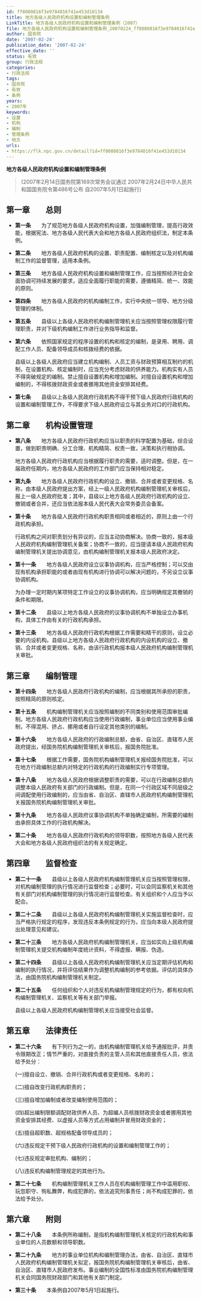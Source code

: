 ```yaml
---
id: ff8080816f3e9784016f41e453d10134
title: 地方各级人民政府机构设置和编制管理条例
LinkTitle: 地方各级人民政府机构设置和编制管理条例（2007）
file: 地方各级人民政府机构设置和编制管理条例_20070224_ff8080816f3e9784016f41e453d10134.docx
author: 国务院
date: '2007-02-24'
publication_date: '2007-02-24'
effective_date: ''
status: 有效
group: 行政法规
categories:
- 行政法规
tags:
- 国务院
- 有效
- 条例
years:
- 2007年
keywords:
- 设置
- 机构
- 编制
- 管理条例
- 地方
urls:
- https://flk.npc.gov.cn/detail?id=ff8080816f3e9784016f41e453d10134
---
```


**地方各级人民政府机构设置和编制管理条例**

> (2007年2月14日国务院第169次常务会议通过 2007年2月24日中华人民共和国国务院令第486号公布 自2007年5月1日起施行)

## 第一章　　总则

- **第一条**　　为了规范地方各级人民政府机构设置，加强编制管理，提高行政效能，根据宪法、地方各级人民代表大会和地方各级人民政府组织法，制定本条例。

- **第二条**　　地方各级人民政府机构的设置、职责配置、编制核定以及对机构编制工作的监督管理，适用本条例。

- **第三条**　　地方各级人民政府机构设置和编制管理工作，应当按照经济社会全面协调可持续发展的要求，适应全面履行职能的需要，遵循精简、统一、效能的原则。

- **第四条**　　地方各级人民政府的机构编制工作，实行中央统一领导、地方分级管理的体制。

- **第五条**　　县级以上各级人民政府机构编制管理机关应当按照管理权限履行管理职责，并对下级机构编制工作进行业务指导和监督。

- **第六条**　　依照国家规定的程序设置的机构和核定的编制，是录用、聘用、调配工作人员、配备领导成员和核拨经费的依据。

  县级以上各级人民政府应当建立机构编制、人员工资与财政预算相互制约的机制，在设置机构、核定编制时，应当充分考虑财政的供养能力。机构实有人员不得突破规定的编制。禁止擅自设置机构和增加编制。对擅自设置机构和增加编制的，不得核拨财政资金或者挪用其他资金安排其经费。

- **第七条**　　县级以上各级人民政府行政机构不得干预下级人民政府行政机构的设置和编制管理工作，不得要求下级人民政府设立与其业务对口的行政机构。

## 第二章　　机构设置管理

- **第八条**　　地方各级人民政府行政机构应当以职责的科学配置为基础，综合设置，做到职责明确、分工合理、机构精简、权责一致，决策和执行相协调。

  地方各级人民政府行政机构应当根据履行职责的需要，适时调整。但是，在一届政府任期内，地方各级人民政府的工作部门应当保持相对稳定。

- **第九条**　　地方各级人民政府行政机构的设立、撤销、合并或者变更规格、名称，由本级人民政府提出方案，经上一级人民政府机构编制管理机关审核后，报上一级人民政府批准；其中，县级以上地方各级人民政府行政机构的设立、撤销或者合并，还应当依法报本级人民代表大会常务委员会备案。

- **第十条**　　地方各级人民政府行政机构职责相同或者相近的，原则上由一个行政机构承担。

  行政机构之间对职责划分有异议的，应当主动协商解决。协商一致的，报本级人民政府机构编制管理机关备案；协商不一致的，应当提请本级人民政府机构编制管理机关提出协调意见，由机构编制管理机关报本级人民政府决定。

- **第十一条**　　地方各级人民政府设立议事协调机构，应当严格控制；可以交由现有机构承担职能的或者由现有机构进行协调可以解决问题的，不另设立议事协调机构。

  为办理一定时期内某项特定工作设立的议事协调机构，应当明确规定其撤销的条件和期限。

- **第十二条**　　县级以上地方各级人民政府的议事协调机构不单独设立办事机构，具体工作由有关的行政机构承担。

- **第十三条**　　地方各级人民政府行政机构根据工作需要和精干的原则，设立必要的内设机构。县级以上地方各级人民政府行政机构的内设机构的设立、撤销、合并或者变更规格、名称，由该行政机构报本级人民政府机构编制管理机关审批。

## 第三章　　编制管理

- **第十四条**　　地方各级人民政府行政机构的编制，应当根据其所承担的职责，按照精简的原则核定。

- **第十五条**　　机构编制管理机关应当按照编制的不同类别和使用范围审批编制。地方各级人民政府行政机构应当使用行政编制，事业单位应当使用事业编制，不得混用、挤占、挪用或者自行设定其他类别的编制。

- **第十六条**　　地方各级人民政府的行政编制总额，由省、自治区、直辖市人民政府提出，经国务院机构编制管理机关审核后，报国务院批准。

- **第十七条**　　根据工作需要，国务院机构编制管理机关报经国务院批准，可以在地方行政编制总额内对特定的行政机构的行政编制实行专项管理。

- **第十八条**　　地方各级人民政府根据调整职责的需要，可以在行政编制总额内调整本级人民政府有关部门的行政编制。但是，在同一个行政区域不同层级之间调配使用行政编制的，应当由省、自治区、直辖市人民政府机构编制管理机关报国务院机构编制管理机关审批。

- **第十九条**　　地方各级人民政府议事协调机构不单独确定编制，所需要的编制由承担具体工作的行政机构解决。

- **第二十条**　　地方各级人民政府行政机构的领导职数，按照地方各级人民代表大会和地方各级人民政府组织法的有关规定确定。

## 第四章　　监督检查

- **第二十一条**　　县级以上各级人民政府机构编制管理机关应当按照管理权限，对机构编制管理的执行情况进行监督检查；必要时，可以会同监察机关和其他有关部门对机构编制管理的执行情况进行监督检查。有关组织和个人应当予以配合。

- **第二十二条**　　县级以上各级人民政府机构编制管理机关实施监督检查时，应当严格执行规定的程序，发现违反本条例规定的行为，应当向本级人民政府提出处理意见和建议。

- **第二十三条**　　地方各级人民政府机构编制管理机关，应当如实向上级机构编制管理机关提交机构编制年度统计资料，不得虚报、瞒报、伪造。

- **第二十四条**　　县级以上各级人民政府机构编制管理机关应当定期评估机构和编制的执行情况，并将评估结果作为调整机构编制的参考依据。评估的具体办法，由国务院机构编制管理机关制定。

- **第二十五条**　　任何组织和个人对违反机构编制管理规定的行为，都有权向机构编制管理机关、监察机关等有关部门举报。

  县级以上各级人民政府机构编制管理机关应当接受社会监督。

## 第五章　　法律责任

- **第二十六条**　　有下列行为之一的，由机构编制管理机关给予通报批评，并责令限期改正；情节严重的，对直接负责的主管人员和其他直接责任人员，依法给予处分：

  (一)擅自设立、撤销、合并行政机构或者变更规格、名称的；

  (二)擅自改变行政机构职责的；

  (三)擅自增加编制或者改变编制使用范围的；

  (四)超出编制限额调配财政供养人员、为超编人员核拨财政资金或者挪用其他资金安排其经费、以虚报人员等方式占用编制并冒用财政资金的；

  (五)擅自超职数、超规格配备领导成员的；

  (六)违反规定干预下级人民政府行政机构的设置和编制管理工作的；

  (七)违反规定审批机构、编制的；

  (八)违反机构编制管理规定的其他行为。

- **第二十七条**　　机构编制管理机关工作人员在机构编制管理工作中滥用职权、玩忽职守、徇私舞弊，构成犯罪的，依法追究刑事责任；尚不构成犯罪的，依法给予处分。

## 第六章　　附则

- **第二十八条**　　本条例所称编制，是指机构编制管理机关核定的行政机构和事业单位的人员数额和领导职数。

- **第二十九条**　　地方的事业单位机构和编制管理办法，由省、自治区、直辖市人民政府机构编制管理机关拟定，报国务院机构编制管理机关审核后，由省、自治区、直辖市人民政府发布。事业编制的全国性标准由国务院机构编制管理机关会同国务院财政部门和其他有关部门制定。

- **第三十条**　　本条例自2007年5月1日起施行。
